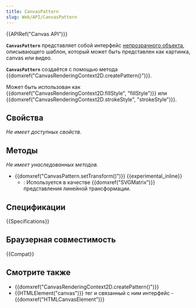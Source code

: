 ```yaml
---
title: CanvasPattern
slug: Web/API/CanvasPattern
---
```


{{APIRef("Canvas API")}}

**`CanvasPattern`** представляет собой интерфейс [непрозрачного объекта](https://en.wikipedia.org/wiki/Opaque_data_type), описывающего шаблон, который может быть представлен как картинка, canvas или видео.

**`CanvasPattern`** создаётся с помощью метода {{domxref("CanvasRenderingContext2D.createPattern()")}}.

Может быть использован как {{domxref("CanvasRenderingContext2D.fillStyle", "fillStyle")}} или {{domxref("CanvasRenderingContext2D.strokeStyle", "strokeStyle")}}.

## Свойства

_Не имеет доступных свойств._

## Методы

_Не имеет унаследованных методов._

- {{domxref("CanvasPattern.setTransform()")}} {{experimental_inline}}
  - : Используется в качестве {{domxref("SVGMatrix")}} представления линейной трансформации.

## Спецификации

{{Specifications}}

## Браузерная совместимость

{{Compat}}

## Смотрите также

- {{domxref("CanvasRenderingContext2D.createPattern()")}}
- {{HTMLElement("canvas")}} тег и связанный с ним интерфейс - {{domxref("HTMLCanvasElement")}}
